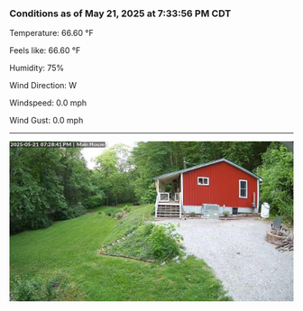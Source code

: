 ### Conditions as of May 21, 2025 at 7:33:56 PM CDT 

Temperature: 66.60 &deg;F

Feels like: 66.60 &deg;F

Humidity: 75%

Wind Direction: W

Windspeed: 0.0 mph

Wind Gust: 0.0 mph

---

<img src="./images/latest.jpeg"/>

